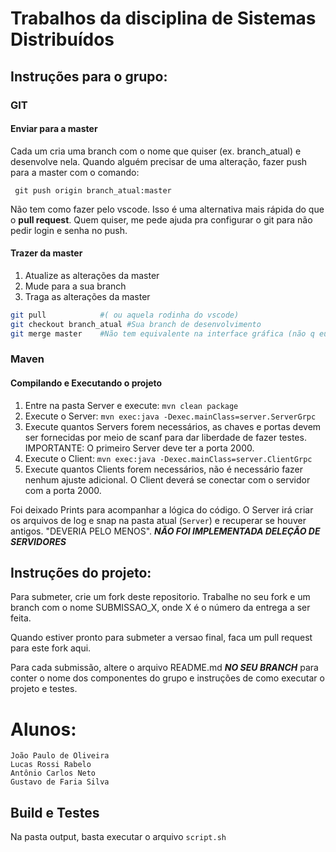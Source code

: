 # Trabalhos da disciplina de Sistemas Distribuídos

## Instruções para o grupo:

### GIT

#### Enviar para a master
Cada um cria uma branch com o nome que quiser (ex. branch_atual) e desenvolve nela. Quando alguém precisar de uma alteração, fazer push para a master com o comando:

 ``` git push origin branch_atual:master```

Não tem como fazer pelo vscode. Isso é uma alternativa mais rápida do que o **pull request**. Quem quiser, me pede ajuda pra configurar o git para não pedir login e senha no push.

#### Trazer da master

1) Atualize as alterações da master
2) Mude para a sua branch
3) Traga as alterações da master
```bash
git pull            #( ou aquela rodinha do vscode)
git checkout branch_atual #Sua branch de desenvolvimento
git merge master    #Não tem equivalente na interface gráfica (não q eu saiba)
```
### Maven

#### Compilando e Executando o projeto
1) Entre na pasta Server e execute: `mvn clean package`
2) Execute o Server: `mvn exec:java -Dexec.mainClass=server.ServerGrpc`
4) Execute quantos Servers forem necessários, as chaves e portas devem ser fornecidas por meio de scanf para dar liberdade de fazer testes. IMPORTANTE: O primeiro Server deve ter a porta 2000.
4) Execute o Client: `mvn exec:java -Dexec.mainClass=server.ClientGrpc`
5) Execute quantos Clients forem necessários, não é necessário fazer nenhum ajuste adicional. O Client deverá se conectar com o servidor com a porta 2000.

Foi deixado Prints para acompanhar a lógica do código.
O Server irá criar os arquivos de log e snap na pasta atual (`Server`) e recuperar se houver antigos. "DEVERIA PELO MENOS". ***NÃO FOI IMPLEMENTADA DELEÇÃO DE SERVIDORES***

## Instruções do projeto:
Para submeter, crie um fork deste repositorio. Trabalhe no seu fork e um branch com o nome SUBMISSAO_X, onde X é o número da entrega a ser feita. 

Quando estiver pronto para submeter a versao final, faca um pull request para este fork aqui.

Para cada submissão, altere o arquivo README.md ***NO SEU BRANCH*** para conter o nome dos componentes do grupo e instruções de como executar o projeto e testes.


# Alunos:

```
João Paulo de Oliveira
Lucas Rossi Rabelo
Antônio Carlos Neto
Gustavo de Faria Silva
```

## Build e Testes

Na pasta output, basta executar o arquivo ```script.sh```
